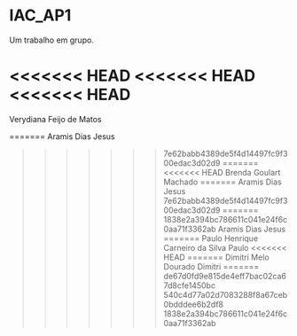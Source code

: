 # IAC_AP1
Um trabalho em grupo.

<<<<<<< HEAD
<<<<<<< HEAD
<<<<<<< HEAD
=======
Verydiana Feijo de Matos

=======
Aramis Dias Jesus
>>>>>>> 7e62babb4389de5f4d14497fc9f300edac3d02d9
=======
<<<<<<< HEAD
Brenda Goulart Machado
=======
Aramis Dias Jesus
>>>>>>> 7e62babb4389de5f4d14497fc9f300edac3d02d9
=======
>>>>>>> 1838e2a394bc786611c041e24f6c0aa71f3362ab
Aramis Dias Jesus
=======
Paulo Henrique Carneiro da Silva 
>>>>>>> Paulo
<<<<<<< HEAD
=======
Dimitri Melo Dourado
>>>>>>> Dimitri
=======
>>>>>>> de67d0fd9e815de4eff7bac02ca67d8cfe1450bc
>>>>>>> 540c4d77a02d7083288f8a67ceb0bdddee6b2df8
>>>>>>> 1838e2a394bc786611c041e24f6c0aa71f3362ab
